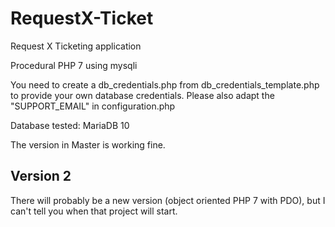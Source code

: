 # RequestX-Ticket
Request X Ticketing application

Procedural PHP 7 using mysqli

You need to create a db_credentials.php from db_credentials_template.php to provide your own database credentials.
Please also adapt the "SUPPORT_EMAIL" in configuration.php

Database tested: MariaDB 10

The version in Master is working fine.

## Version 2
There will probably be a new version (object oriented PHP 7 with PDO), but I can't tell you when that project will start.
